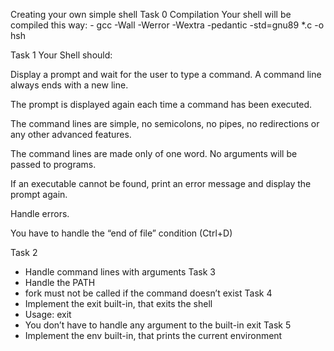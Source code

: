 Creating your own simple shell
Task 0
Compilation Your shell will be compiled this way: - gcc -Wall -Werror -Wextra -pedantic -std=gnu89 \*.c -o hsh

Task 1
Your Shell should:

Display a prompt and wait for the user to type a command. A command line always ends with a new line.

The prompt is displayed again each time a command has been executed.

The command lines are simple, no semicolons, no pipes, no redirections or any other advanced features.

The command lines are made only of one word. No arguments will be passed to programs.

If an executable cannot be found, print an error message and display the prompt again.

Handle errors.

You have to handle the “end of file” condition (Ctrl+D)

Task 2

- Handle command lines with arguments
  Task 3
- Handle the PATH
- fork must not be called if the command doesn’t exist
  Task 4
- Implement the exit built-in, that exits the shell
- Usage: exit
- You don’t have to handle any argument to the built-in exit
  Task 5
- Implement the env built-in, that prints the current environment
